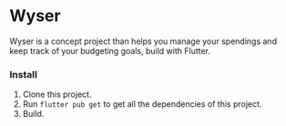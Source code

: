 # Wyser

Wyser is a concept project than helps you manage your spendings and keep track of your budgeting goals, build with Flutter.

### Install

1. Clone this project.
2. Run ``flutter pub get`` to get all the dependencies of this project.
3. Build.



